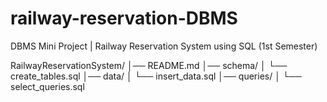 # railway-reservation-DBMS
DBMS Mini Project | Railway Reservation System using SQL (1st Semester)


RailwayReservationSystem/
│── README.md
│── schema/
│   └── create_tables.sql
│── data/
│   └── insert_data.sql
│── queries/
│   └── select_queries.sql
